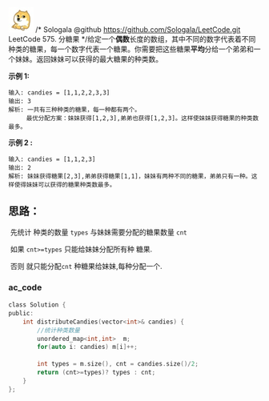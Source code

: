 ![](https://github.com/Sologala/SomeThings/blob/master/face.jpg?raw=true)
/*
    Sologala   @github    https://github.com/Sologala/LeetCode.git
    LeetCode   575. 分糖果
*/给定一个**偶数**长度的数组，其中不同的数字代表着不同种类的糖果，每一个数字代表一个糖果。你需要把这些糖果**平均**分给一个弟弟和一个妹妹。返回妹妹可以获得的最大糖果的种类数。

**示例 1:**

```
输入: candies = [1,1,2,2,3,3]
输出: 3
解析: 一共有三种种类的糖果，每一种都有两个。
     最优分配方案：妹妹获得[1,2,3],弟弟也获得[1,2,3]。这样使妹妹获得糖果的种类数最多。
```

**示例 2 :**

```
输入: candies = [1,1,2,3]
输出: 2
解析: 妹妹获得糖果[2,3],弟弟获得糖果[1,1]，妹妹有两种不同的糖果，弟弟只有一种。这样使得妹妹可以获得的糖果种类数最多。
```

## **思路：**

​	先统计 种类的数量 `types` 与妹妹需要分配的糖果数量 `cnt` 

​	如果 `cnt>=types`  只能给妹妹分配所有种 糖果.

​	否则	就只能分配`cnt` 种糖果给妹妹,每种分配一个.

### **ac_code**

```c
class Solution {
public:
    int distributeCandies(vector<int>& candies) {
        //统计种类数量
        unordered_map<int,int>  m;
        for(auto i: candies) m[i]++;
        
        int types = m.size(), cnt = candies.size()/2;
        return (cnt>=types)? types : cnt;
    }
};
```